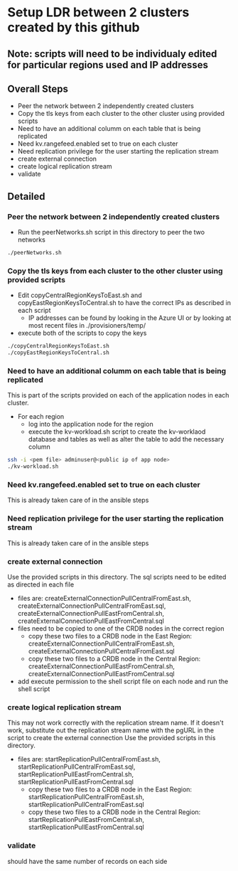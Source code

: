 # Setup LDR between 2 clusters created by this github
## Note:  scripts will need to be individualy edited for particular regions used and IP addresses
## Overall Steps
* Peer the network between 2 independently created clusters
* Copy the tls keys from each cluster to the other cluster using provided scripts
* Need to have an additional columm on each table that is being replicated
* Need kv.rangefeed.enabled set to true on each cluster
* Need replication privilege for the user starting the replication stream
* create external connection
* create logical replication stream
* validate

## Detailed
### Peer the network between 2 independently created clusters
* Run the peerNetworks.sh script in this directory to peer the two networks
```bash
./peerNetworks.sh
```
### Copy the tls keys from each cluster to the other cluster using provided scripts
* Edit copyCentralRegionKeysToEast.sh and copyEastRegionKeysToCentral.sh to have the correct IPs as described in each script
  * IP addresses can be found by looking in the Azure UI or by looking at most recent files in ./provisioners/temp/<region name>
* execute both of the scripts to copy the keys
```bash
./copyCentralRegionKeysToEast.sh
./copyEastRegionKeysToCentral.sh
```
###  Need to have an additional columm on each table that is being replicated
This is part of the scripts provided on each of the application nodes in each cluster.
* For each region
  * log into the application node for the region
  * execute the kv-workload.sh script to create the kv-worklaod database and tables as well as alter the table to add the necessary column
```bash
ssh -i <pem file> adminuser@<public ip of app node>
./kv-workload.sh
```
###  Need kv.rangefeed.enabled set to true on each cluster
This is already taken care of in the ansible steps
###  Need replication privilege for the user starting the replication stream
This is already taken care of in the ansible steps
### create external connection
Use the provided scripts in this directory.  The sql scripts need to be edited as directed in each file
* files are: createExternalConnectionPullCentralFromEast.sh, createExternalConnectionPullCentralFromEast.sql, createExternalConnectionPullEastFromCentral.sh, createExternalConnectionPullEastFromCentral.sql
* files need to be copied to one of the CRDB nodes in the correct region
  * copy these two files to a CRDB node in the East Region:  createExternalConnectionPullCentralFromEast.sh, createExternalConnectionPullCentralFromEast.sql
  * copy these two files to a CRDB node in the Central Region:  createExternalConnectionPullEastFromCentral.sh, createExternalConnectionPullEastFromCentral.sql
* add execute permission to the shell script file on each node and run the shell script 
### create logical replication stream
This may not work correctly with the replication stream name.  If it doesn't work, substitute out the replication stream name with the pgURL in the script to create the external connection
Use the provided scripts in this directory.  
* files are: startReplicationPullCentralFromEast.sh, startReplicationPullCentralFromEast.sql, startReplicationPullEastFromCentral.sh, startReplicationPullEastFromCentral.sql
  * copy these two files to a CRDB node in the East Region:  startReplicationPullCentralFromEast.sh, startReplicationPullCentralFromEast.sql
  * copy these two files to a CRDB node in the Central Region:  startReplicationPullEastFromCentral.sh, startReplicationPullEastFromCentral.sql
### validate
should have the same number of records on each side
